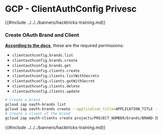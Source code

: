 # GCP - ClientAuthConfig Privesc

{{#include ../../../banners/hacktricks-training.md}}

### Create OAuth Brand and Client

[**According to the docs**](https://cloud.google.com/iap/docs/programmatic-oauth-clients), these are the required permissions:

- `clientauthconfig.brands.list`
- `clientauthconfig.brands.create`
- `clientauthconfig.brands.get`
- `clientauthconfig.clients.create`
- `clientauthconfig.clients.listWithSecrets`
- `clientauthconfig.clients.getWithSecret`
- `clientauthconfig.clients.delete`
- `clientauthconfig.clients.update`

```bash
# Create a brand
gcloud iap oauth-brands list
gcloud iap oauth-brands create --application_title=APPLICATION_TITLE --support_email=SUPPORT_EMAIL
# Create a client of the brand
gcloud iap oauth-clients create projects/PROJECT_NUMBER/brands/BRAND-ID --display_name=NAME
```

{{#include ../../../banners/hacktricks-training.md}}



